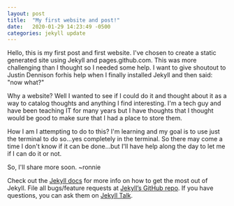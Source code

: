 ```yaml
---
layout: post
title:  "My first website and post!"
date:   2020-01-29 14:23:49 -0500
categories: jekyll update
---
```

Hello, this is my first post and first website. I've chosen to create a static generated site using Jekyll and pages.github.com.  This was more challenging than I thought so I needed some help. I want to give shoutout to Justin Dennison forhis help when I finally installed Jekyll and then said: "now what?"

Why a website?  Well I wanted to see if I could do it and thought about it as a way to catalog thoughts and anything I find interesting.  I'm a tech guy and have been teaching IT for many years but I have thoughts that I thought would be good to make sure that I had a place to store them.

How I am I attempting to do to this?  I'm learning and my goal is to use just the terminal to do so...yes completely in the terminal. So there may come a time I don't know if it can be done...but I'll have help along the day to let me if I can do it or not.

So, I'll share more soon. ~ronnie

Check out the [Jekyll docs][jekyll-docs] for more info on how to get the most out of Jekyll. File all bugs/feature requests at [Jekyll’s GitHub repo][jekyll-gh]. If you have questions, you can ask them on [Jekyll Talk][jekyll-talk].

[jekyll-docs]: https://jekyllrb.com/docs/home
[jekyll-gh]:   https://github.com/jekyll/jekyll
[jekyll-talk]: https://talk.jekyllrb.com/
